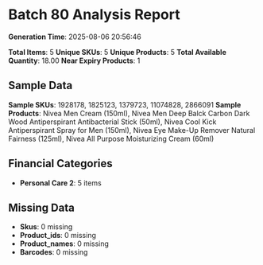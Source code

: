 # Batch 80 Analysis Report

**Generation Time**: 2025-08-06 20:56:46

**Total Items**: 5
**Unique SKUs**: 5
**Unique Products**: 5
**Total Available Quantity**: 18.00
**Near Expiry Products**: 1

## Sample Data
**Sample SKUs**: 1928178, 1825123, 1379723, 11074828, 2866091
**Sample Products**: Nivea Men Cream (150ml), Nivea Men Deep Balck Carbon Dark Wood Antiperspirant Antibacterial Stick (50ml), Nivea Cool Kick Antiperspirant Spray for Men (150ml), Nivea Eye Make-Up Remover Natural Fairness (125ml), Nivea All Purpose Moisturizing Cream (60ml)

## Financial Categories
- **Personal Care 2**: 5 items

## Missing Data
- **Skus**: 0 missing
- **Product_ids**: 0 missing
- **Product_names**: 0 missing
- **Barcodes**: 0 missing
